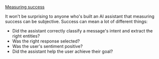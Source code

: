 
[Measuring success](https://rasa.com/blog/using-conversation-tags-to-measure-carbon-bots-success-rate/)

It won't be surprising to anyone who's built an AI assistant that measuring success can be subjective. Success can mean a lot of different things:
- Did the assistant correctly classify a message's intent and extract the right entities?
- Was the right response selected?
- Was the user's sentiment positive?
- Did the assistant help the user achieve their goal?
